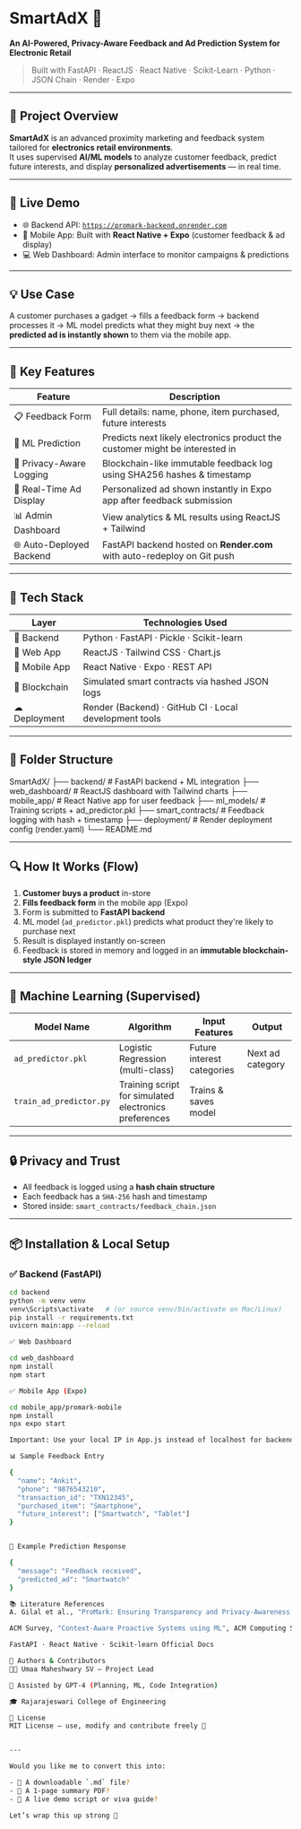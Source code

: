 # SmartAdX 🎯
**An AI-Powered, Privacy-Aware Feedback and Ad Prediction System for Electronic Retail**

> Built with FastAPI · ReactJS · React Native · Scikit-Learn · Python · JSON Chain · Render · Expo

---

## 📌 Project Overview

**SmartAdX** is an advanced proximity marketing and feedback system tailored for **electronics retail environments**.  
It uses supervised **AI/ML models** to analyze customer feedback, predict future interests, and display **personalized advertisements** — in real time.

---

## 🚀 Live Demo

- 🌐 Backend API: [`https://promark-backend.onrender.com`](https://promark-backend.onrender.com)
- 📱 Mobile App: Built with **React Native + Expo** (customer feedback & ad display)
- 💻 Web Dashboard: Admin interface to monitor campaigns & predictions

---

## 💡 Use Case

A customer purchases a gadget → fills a feedback form → backend processes it → ML model predicts what they might buy next → the **predicted ad is instantly shown** to them via the mobile app.

---

## 🧠 Key Features

| Feature                             | Description                                                                 |
|-------------------------------------|-----------------------------------------------------------------------------|
| 📋 Feedback Form                    | Full details: name, phone, item purchased, future interests                |
| 🤖 ML Prediction                    | Predicts next likely electronics product the customer might be interested in |
| 🔐 Privacy-Aware Logging            | Blockchain-like immutable feedback log using SHA256 hashes & timestamp     |
| 📲 Real-Time Ad Display             | Personalized ad shown instantly in Expo app after feedback submission      |
| 📊 Admin Dashboard                  | View analytics & ML results using ReactJS + Tailwind                       |
| 🌐 Auto-Deployed Backend            | FastAPI backend hosted on **Render.com** with auto-redeploy on Git push    |

---

## 🧰 Tech Stack

| Layer         | Technologies Used                                           |
|---------------|-------------------------------------------------------------|
| 🔧 Backend     | Python · FastAPI · Pickle · Scikit-learn                    |
| 🎨 Web App     | ReactJS · Tailwind CSS · Chart.js                           |
| 📱 Mobile App  | React Native · Expo · REST API                              |
| 🔐 Blockchain  | Simulated smart contracts via hashed JSON logs             |
| ☁ Deployment   | Render (Backend) · GitHub CI · Local development tools      |

---

## 📁 Folder Structure

SmartAdX/
├── backend/ # FastAPI backend + ML integration
├── web_dashboard/ # ReactJS dashboard with Tailwind charts
├── mobile_app/ # React Native app for user feedback
├── ml_models/ # Training scripts + ad_predictor.pkl
├── smart_contracts/ # Feedback logging with hash + timestamp
├── deployment/ # Render deployment config (render.yaml)
└── README.md


---

## 🔍 How It Works (Flow)

1. **Customer buys a product** in-store  
2. **Fills feedback form** in the mobile app (Expo)  
3. Form is submitted to **FastAPI backend**  
4. ML model (`ad_predictor.pkl`) predicts what product they're likely to purchase next  
5. Result is displayed instantly on-screen  
6. Feedback is stored in memory and logged in an **immutable blockchain-style JSON ledger**  

---

## 🧠 Machine Learning (Supervised)

| Model Name           | Algorithm          | Input Features                       | Output                 |
|----------------------|--------------------|--------------------------------------|------------------------|
| `ad_predictor.pkl`   | Logistic Regression (multi-class) | Future interest categories | Next ad category       |
| `train_ad_predictor.py` | Training script for simulated electronics preferences | Trains & saves model |

---

## 🔒 Privacy and Trust

- All feedback is logged using a **hash chain structure**
- Each feedback has a `SHA-256` hash and timestamp
- Stored inside: `smart_contracts/feedback_chain.json`

---

## 📦 Installation & Local Setup

### ✅ Backend (FastAPI)
```bash
cd backend
python -m venv venv
venv\Scripts\activate   # (or source venv/bin/activate on Mac/Linux)
pip install -r requirements.txt
uvicorn main:app --reload

✅ Web Dashboard

cd web_dashboard
npm install
npm start

✅ Mobile App (Expo)

cd mobile_app/promark-mobile
npm install
npx expo start

Important: Use your local IP in App.js instead of localhost for backend access in Expo app.

📊 Sample Feedback Entry

{
  "name": "Ankit",
  "phone": "9876543210",
  "transaction_id": "TXN12345",
  "purchased_item": "Smartphone",
  "future_interest": ["Smartwatch", "Tablet"]
}


🧬 Example Prediction Response

{
  "message": "Feedback received",
  "predicted_ad": "Smartwatch"
}

📚 Literature References
A. Gilal et al., "ProMark: Ensuring Transparency and Privacy-Awareness in Proximity Marketing Advertising Campaigns", IEEE Access, 2021

ACM Survey, "Context-Aware Proactive Systems using ML", ACM Computing Surveys, 2020

FastAPI · React Native · Scikit-learn Official Docs

📌 Authors & Contributors
🧑‍💻 Umaa Maheshwary SV – Project Lead

🤖 Assisted by GPT-4 (Planning, ML, Code Integration)

🎓 Rajarajeswari College of Engineering

📎 License
MIT License – use, modify and contribute freely 🎉


---

Would you like me to convert this into:

- 📄 A downloadable `.md` file?
- 📑 A 1-page summary PDF?
- 🎤 A live demo script or viva guide?

Let’s wrap this up strong 💪
